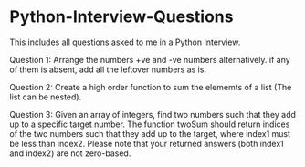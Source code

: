 # Python-Interview-Questions
This includes all questions asked to me in a Python Interview.

Question 1: Arrange the numbers +ve and -ve numbers alternatively. if any of them is absent, add all the leftover numbers as is.

Question 2: Create a high order function to sum the elememts of a list (The list can be nested).

Question 3: Given an array of integers, find two numbers such that they add up to a specific target number. The function twoSum should return indices of the two numbers such that they add up to the target, where index1 must be less than index2. Please note that your returned answers (both index1 and index2) are not zero-based.

